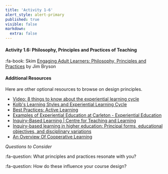 ```yaml
---
title: 'Activity 1-6'
alert_style: alert-primary
published: true
visible: false
markdown:
  extra: false
---
```


#### Activity 1.6: Philosophy, Principles and Practices of Teaching

:fa-book: Skim [Engaging Adult Learners: Philosophy, Principles and Practices](http://northernc.on.ca/leid/docs/engagingadultlearners.pdf) by Jim Bryson

#### Additional Resources
Here are other optional resources to browse on design principles.

- [Video: 8 things to know about the experiential learning cycle](https://learningfromexperience.com/themes/experiential-learning-theory-videos/)
- [Kolb's Learning Styles and Experiential Learning Cycle](https://www.simplypsychology.org/learning-kolb.html)
- [Best Practices: Active Learning](https://www.nyu.edu/faculty/teaching-and-learning-resources/strategies-for-teaching-with-tech/best-practices-active-learning.html)
-  [Examples of Experiential Education at Carleton - Experiential Education](https://carleton.ca/experientialeducation/137-2/)
- [Inquiry-Based Learning \| Centre for Teaching and Learning](https://www.queensu.ca/ctl/teaching-support/instructional-strategies/inquiry-based-learning)
- [Inquiry-based learning in higher education: Principal forms, educational objectives, and disciplinary variations](https://www.researchgate.net/publication/239800379_Inquiry-based_learning_in_higher_education_Principal_forms_educational_objectives_and_disciplinary_variations)
- [An Overview Of Cooperative Learning](http://www.co-operation.org/what-is-cooperative-learning)

*Questions to Consider*

:fa-question: What principles and practices resonate with you?

:fa-question: How do these influence your course design?
